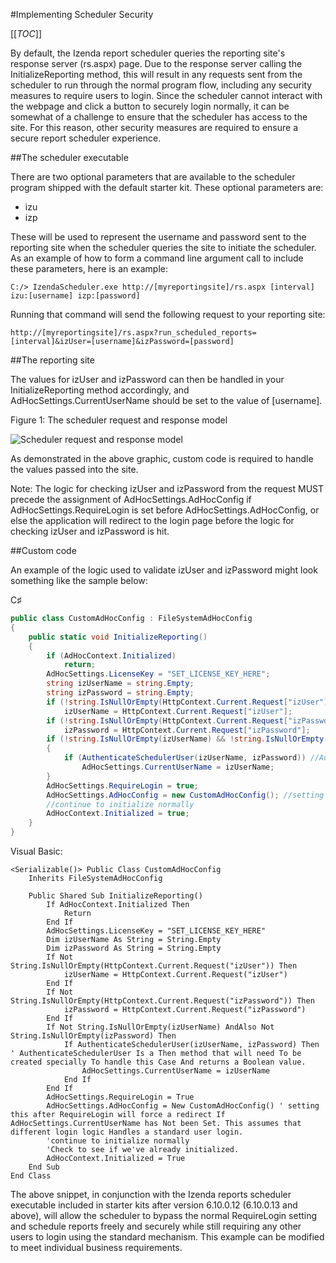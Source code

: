 #Implementing Scheduler Security

[[_TOC_]]

By default, the Izenda report scheduler queries the reporting site's response server (rs.aspx) page. Due to the response server calling the InitializeReporting method, this will result in any requests sent from the scheduler to run through the normal program flow, including any security measures to require users to login. Since the scheduler cannot interact with the webpage and click a button to securely login normally, it can be somewhat of a challenge to ensure that the scheduler has access to the site. For this reason, other security measures are required to ensure a secure report scheduler experience.

##The scheduler executable

There are two optional parameters that are available to the scheduler program shipped with the default starter kit. These optional parameters are:

* izu
* izp

These will be used to represent the username and password sent to the reporting site when the scheduler queries the site to initiate the scheduler. As an example of how to form a command line argument call to include these parameters, here is an example:

`C:/> IzendaScheduler.exe http://[myreportingsite]/rs.aspx [interval] izu:[username] izp:[password]`

Running that command will send the following request to your reporting site:

`http://[myreportingsite]/rs.aspx?run_scheduled_reports=[interval]&izUser=[username]&izPassword=[password]`

##The reporting site

The values for izUser and izPassword can then be handled in your InitializeReporting method accordingly, and AdHocSettings.CurrentUserName should be set to the value of [username].

Figure 1: The scheduler request and response model

![Scheduler request and response model](http://wiki.izenda.us//FAQ/Implementing-Scheduler-Security/izenda_scheduler_validation.png)

As demonstrated in the above graphic, custom code is required to handle the values passed into the site.

Note: The logic for checking izUser and izPassword from the request MUST precede the assignment of AdHocSettings.AdHocConfig if AdHocSettings.RequireLogin is set before AdHocSettings.AdHocConfig, or else the application will redirect to the login page before the logic for checking izUser and izPassword is hit.

##Custom code

An example of the logic used to validate izUser and izPassword might look something like the sample below:

C♯

```csharp
public class CustomAdHocConfig : FileSystemAdHocConfig
{
    public static void InitializeReporting()
    {
        if (AdHocContext.Initialized)
            return;
        AdHocSettings.LicenseKey = "SET_LICENSE_KEY_HERE";
        string izUserName = string.Empty;
        string izPassword = string.Empty;
        if (!string.IsNullOrEmpty(HttpContext.Current.Request["izUser"]))
            izUserName = HttpContext.Current.Request["izUser"];
        if (!string.IsNullOrEmpty(HttpContext.Current.Request["izPassword"]))
            izPassword = HttpContext.Current.Request["izPassword"];
        if (!string.IsNullOrEmpty(izUserName) && !string.IsNullOrEmpty(izPassword))
        {
            if (AuthenticateSchedulerUser(izUserName, izPassword)) //AuthenticateSchedulerUser is a method that will need to be created specially to handle this case and returns a boolean value.
                AdHocSettings.CurrentUserName = izUserName;
        }
        AdHocSettings.RequireLogin = true;
        AdHocSettings.AdHocConfig = new CustomAdHocConfig(); //setting this after RequireLogin will force a redirect if AdHocSettings.CurrentUserName has not been set. This assumes that different login logic handles a standard user login.
        //continue to initialize normally
        AdHocContext.Initialized = true;
    }
}
```

Visual Basic:

```visualbasic
<Serializable()> Public Class CustomAdHocConfig
    Inherits FileSystemAdHocConfig

    Public Shared Sub InitializeReporting()
        If AdHocContext.Initialized Then
            Return
        End If
        AdHocSettings.LicenseKey = "SET_LICENSE_KEY_HERE"
        Dim izUserName As String = String.Empty
        Dim izPassword As String = String.Empty
        If Not String.IsNullOrEmpty(HttpContext.Current.Request("izUser")) Then
            izUserName = HttpContext.Current.Request("izUser")
        End If
        If Not String.IsNullOrEmpty(HttpContext.Current.Request("izPassword")) Then
            izPassword = HttpContext.Current.Request("izPassword")
        End If
        If Not String.IsNullOrEmpty(izUserName) AndAlso Not String.IsNullOrEmpty(izPassword) Then
            If AuthenticateSchedulerUser(izUserName, izPassword) Then ' AuthenticateSchedulerUser Is a Then method that will need To be created specially To handle this Case And returns a Boolean value.
                AdHocSettings.CurrentUserName = izUserName
            End If
        End If
        AdHocSettings.RequireLogin = True
        AdHocSettings.AdHocConfig = New CustomAdHocConfig() ' setting this after RequireLogin will force a redirect If AdHocSettings.CurrentUserName has Not been Set. This assumes that different login logic Handles a standard user login.
        'continue to initialize normally
        'Check to see if we've already initialized.
        AdHocContext.Initialized = True
    End Sub
End Class
```

The above snippet, in conjunction with the Izenda reports scheduler executable included in starter kits after version 6.10.0.12 (6.10.0.13 and above), will allow the scheduler to bypass the normal RequireLogin setting and schedule reports freely and securely while still requiring any other users to login using the standard mechanism. This example can be modified to meet individual business requirements.